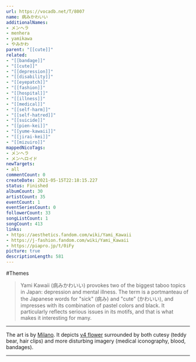 ```yaml
---
url: https://vocadb.net/T/8007
name: 病みかわいい
additionalNames: 
- メンヘラ
- menhera
- yamikawa
- やみかわ
parent: "[[cute]]"
related:
- "[[bandage]]"
- "[[cute]]"
- "[[depression]]"
- "[[disability]]"
- "[[eyepatch]]"
- "[[fashion]]"
- "[[hospital]]"
- "[[illness]]"
- "[[medical]]"
- "[[self-harm]]"
- "[[self-hatred]]"
- "[[suicide]]"
- "[[pien-kei]]"
- "[[yume-kawaii]]"
- "[[jirai-kei]]"
- "[[mizuiro]]"
mappedNicoTags:
- メンヘラ
- メンへロイド
newTargets:
- all
commentCount: 0
createDate: 2021-05-15T22:18:15.227
status: Finished
albumCount: 30
artistCount: 35
eventCount: 1
eventSeriesCount: 0
followerCount: 33
songListCount: 1
songCount: 413
links: 
- https://aesthetics.fandom.com/wiki/Yami_Kawaii
- https://j-fashion.fandom.com/wiki/Yami_Kawaii
- https://piapro.jp/t/0iFy
picture: true
descriptionLength: 581
---
```


#Themes

>Yami Kawaii (病みかわいい) provokes two of the biggest taboo topics in Japan: depression and mental illness. The term is a portmanteau of the Japanese words for "sick" (病み) and "cute" (かわいい), and impresses with its combination of pastel colors and black. It particularly reflects serious issues in its motifs, and that is what makes it interesting for many.

---
The art is by [Milano](https://vocadb.net/Ar/77345). It depicts [v4 flower](https://vocadb.net/Ar/21165) surrounded by both cutesy (teddy bear, hair clips) and more disturbing imagery (medical iconography, blood, bandages).

---

